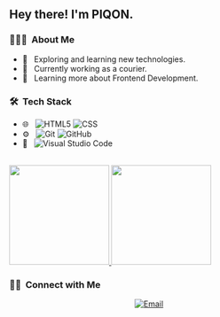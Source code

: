 <h2> Hey there! I'm PIQON.</h2>

<h3> 👨🏻‍💻 &nbsp;About Me </h3>

- 🤔 &nbsp; Exploring and learning new technologies.
- 💼 &nbsp; Currently working as a courier.
- 🌱 &nbsp; Learning more about Frontend Development.

<h3> 🛠 &nbsp;Tech Stack</h3>

- 🌐 &nbsp;
  ![HTML5](https://img.shields.io/badge/-HTML5-333333?style=flat&logo=HTML5)
  ![CSS](https://img.shields.io/badge/-CSS-333333?style=flat&logo=CSS3&logoColor=1572B6)
- ⚙️ &nbsp;
  ![Git](https://img.shields.io/badge/-Git-333333?style=flat&logo=git)
  ![GitHub](https://img.shields.io/badge/-GitHub-333333?style=flat&logo=github)
- 🔧 &nbsp;
  ![Visual Studio Code](https://img.shields.io/badge/-Visual%20Studio%20Code-333333?style=flat&logo=visual-studio-code&logoColor=007ACC)

  
<br/>

<a href="https://github.com/AVS1508">
  <img height="180em" src="https://github-readme-stats.vercel.app/api?username=PIQON&theme=buefy&show_icons=true" />
  <img height="180em" src="https://github-readme-stats.vercel.app/api/top-langs/?username=PIQON&theme=buefy&layout=compact" />
</a>

<br/>

<h3> 🤝🏻 &nbsp;Connect with Me </h3>

<p align="center">
<a href="mailto:naskret.kamil@wp.pl"><img alt="Email" src="https://img.shields.io/badge/Email-naskret.kamil@wp.pl-blue?style=flat-square&logo=gmail"></a>
</p>

